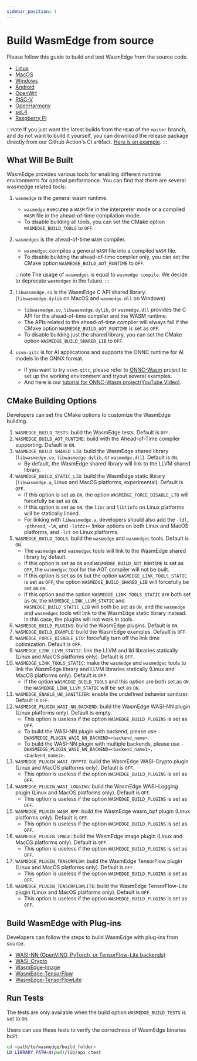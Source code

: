 ```yaml
---
sidebar_position: 1
---
```


# Build WasmEdge from source

Please follow this guide to build and test WasmEdge from the source code.

- [Linux](../source/os/linux.md)
- [MacOS](../source/os/macos.md)
- [Windows](../source/os/windows.md)
- [Android](../../category/build-and-run-wasmedge-on-android)
- [OpenWrt](../source/os/openwrt.md)
- [RISC-V](../source/os/riscv64.md)
- [OpenHarmony](../source/os/openharmony.md)
- [seL4](../source/os/sel4)
- [Raspberry Pi](../source/os/raspberrypi.md)

<!-- prettier-ignore -->
:::note
If you just want the latest builds from the `HEAD` of the `master` branch, and do not want to build it yourself, you can download the release package directly from our Github Action's CI artifact. [Here is an example](https://github.com/WasmEdge/WasmEdge/actions/runs/1521549504#artifacts).
:::

## What Will Be Built

WasmEdge provides various tools for enabling different runtime environments for optimal performance. You can find that there are several wasmedge related tools:

1. `wasmedge` is the general wasm runtime.
   - `wasmedge` executes a `WASM` file in the interpreter mode or a compiled `WASM` file in the ahead-of-time compilation mode.
   - To disable building all tools, you can set the CMake option `WASMEDGE_BUILD_TOOLS` to `OFF`.
2. `wasmedgec` is the ahead-of-time `WASM` compiler.

   - `wasmedgec` compiles a general `WASM` file into a compiled `WASM` file.
   - To disable building the ahead-of-time compiler only, you can set the CMake option `WASMEDGE_BUILD_AOT_RUNTIME` to `OFF`.

   <!-- prettier-ignore -->
   :::note 
   The usage of `wasmedgec` is equal to `wasmedge compile`. We decide to deprecate `wasmedgec` in the future.
   :::

3. `libwasmedge.so` is the WasmEdge C API shared library. (`libwasmedge.dylib` on MacOS and `wasmedge.dll` on Windows)
   - `libwasmedge.so`, `libwasmedge.dylib`, or `wasmedge.dll` provides the C API for the ahead-of-time compiler and the WASM runtime.
   - The APIs related to the ahead-of-time compiler will always fail if the CMake option `WASMEDGE_BUILD_AOT_RUNTIME` is set as `OFF`.
   - To disable building just the shared library, you can set the CMake option `WASMEDGE_BUILD_SHARED_LIB` to `OFF`.
4. `ssvm-qitc` is for AI applications and supports the ONNC runtime for AI models in the ONNX format.
   - If you want to try `ssvm-qitc`, please refer to [ONNC-Wasm](https://github.com/ONNC/onnc-wasm) project to set up the working environment and tryout several examples.
   - And here is our [tutorial for ONNC-Wasm project(YouTube Video)](https://www.youtube.com/watch?v=cbiPuHMS-iQ).

## CMake Building Options

Developers can set the CMake options to customize the WasmEdge building.

1. `WASMEDGE_BUILD_TESTS`: build the WasmEdge tests. Default is `OFF`.
2. `WASMEDGE_BUILD_AOT_RUNTIME`: build with the Ahead-of-Time compiler supporting. Default is `ON`.
3. `WASMEDGE_BUILD_SHARED_LIB`: build the WasmEdge shared library (`libwasmedge.so`, `libwasmedge.dylib`, or `wasmedge.dll`). Default is `ON`.
   - By default, the WasmEdge shared library will link to the LLVM shared library.
4. `WASMEDGE_BUILD_STATIC_LIB`: build the WasmEdge static library (`libwasmedge.a`, Linux and MacOS platforms, experimental). Default is `OFF`.
   - If this option is set as `ON`, the option `WASMEDGE_FORCE_DISABLE_LTO` will forcefully be set as `ON`.
   - If this option is set as `ON`, the `libz` and `libtinfo` on Linux platforms will be statically linked.
   - For linking with `libwasmedge.a`, developers should also add the `-ldl`, `-pthread`, `-lm`, and `-lstdc++` linker options on both Linux and MacOS platforms, and `-lrt` on Linux platforms.
5. `WASMEDGE_BUILD_TOOLS`: build the `wasmedge` and `wasmedgec` tools. Default is `ON`.
   - The `wasmedge` and `wasmedgec` tools will link to the WasmEdge shared library by default.
   - If this option is set as `ON` and `WASMEDGE_BUILD_AOT_RUNTIME` is set as `OFF`, the `wasmedgec` tool for the AOT compiler will not be built.
   - If this option is set as `ON` but the option `WASMEDGE_LINK_TOOLS_STATIC` is set as `OFF`, the option `WASMEDGE_BUILD_SHARED_LIB` will forcefully be set as `ON`.
   - If this option and the option `WASMEDGE_LINK_TOOLS_STATIC` are both set as `ON`, the `WASMEDGE_LINK_LLVM_STATIC` and `WASMEDGE_BUILD_STATIC_LIB` will both be set as `ON`, and the `wasmedge` and `wasmedgec` tools will link to the WasmEdge static library instead. In this case, the plugins will not work in tools.
6. `WASMEDGE_BUILD_PLUGINS`: build the WasmEdge plugins. Default is `ON`.
7. `WASMEDGE_BUILD_EXAMPLE`: build the WasmEdge examples. Default is `OFF`.
8. `WASMEDGE_FORCE_DISABLE_LTO`: forcefully turn off the link time optimization. Default is `OFF`.
9. `WASMEDGE_LINK_LLVM_STATIC`: link the LLVM and lld libraries statically (Linux and MacOS platforms only). Default is `OFF`.
10. `WASMEDGE_LINK_TOOLS_STATIC`: make the `wasmedge` and `wasmedgec` tools to link the WasmEdge library and LLVM libraries statically (Linux and MacOS platforms only). Default is `OFF`.
    - If the option `WASMEDGE_BUILD_TOOLS` and this option are both set as `ON`, the `WASMEDGE_LINK_LLVM_STATIC` will be set as `ON`.
11. `WASMEDGE_ENABLE_UB_SANITIZER`: enable the undefined behavior sanitizer. Default is `OFF`.
12. `WASMEDGE_PLUGIN_WASI_NN_BACKEND`: build the WasmEdge WASI-NN plugin (Linux platforms only). Default is empty.
    - This option is useless if the option `WASMEDGE_BUILD_PLUGINS` is set as `OFF`.
    - To build the WASI-NN plugin with backend, please use `-DWASMEDGE_PLUGIN_WASI_NN_BACKEND=<backend_name>`.
    - To build the WASI-NN plugin with multiple backends, please use `-DWASMEDGE_PLUGIN_WASI_NN_BACKEND=<backend_name1>,<backend_name2>`.
13. `WASMEDGE_PLUGIN_WASI_CRYPTO`: build the WasmEdge WASI-Crypto plugin (Linux and MacOS platforms only). Default is `OFF`.
    - This option is useless if the option `WASMEDGE_BUILD_PLUGINS` is set as `OFF`.
14. `WASMEDGE_PLUGIN_WASI_LOGGING`: build the WasmEdge WASI-Logging plugin (Linux and MacOS platforms only). Default is `OFF`.
    - This option is useless if the option `WASMEDGE_BUILD_PLUGINS` is set as `OFF`.
15. `WASMEDGE_PLUGIN_WASM_BPF`: build the WasmEdge wasm_bpf plugin (Linux platforms only). Default is `OFF`.
    - This option is useless if the option `WASMEDGE_BUILD_PLUGINS` is set as `OFF`.
16. `WASMEDGE_PLUGIN_IMAGE`: build the WasmEdge image plugin (Linux and MacOS platforms only). Default is `OFF`.
    - This option is useless if the option `WASMEDGE_BUILD_PLUGINS` is set as `OFF`.
17. `WASMEDGE_PLUGIN_TENSORFLOW`: build the WasmEdge TensorFlow plugin (Linux and MacOS platforms only). Default is `OFF`.
    - This option is useless if the option `WASMEDGE_BUILD_PLUGINS` is set as `OFF`.
18. `WASMEDGE_PLUGIN_TENSORFLOWLITE`: build the WasmEdge TensorFlow-Lite plugin (Linux and MacOS platforms only). Default is `OFF`.
    - This option is useless if the option `WASMEDGE_BUILD_PLUGINS` is set as `OFF`.

## Build WasmEdge with Plug-ins

Developers can follow the steps to build WasmEdge with plug-ins from source.

- [WASI-NN (OpenVINO, PyTorch, or TensorFlow-Lite backends)](../source/plugin/wasi_nn.md)
- [WASI-Crypto](../source/plugin/wasi_crypto.md)
- [WasmEdge-Image](../source/plugin/image.md)
- [WasmEdge-TensorFlow](../source/plugin/tensorflow.md)
- [WasmEdge-TensorFlowLite](../source/plugin/tensorflowlite.md)

## Run Tests

The tests are only available when the build option `WASMEDGE_BUILD_TESTS` is set to `ON`.

Users can use these tests to verify the correctness of WasmEdge binaries built.

```bash
cd <path/to/wasmedge/build_folder>
LD_LIBRARY_PATH=$(pwd)/lib/api ctest
```
